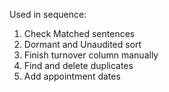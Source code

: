 Used in sequence: 

1. Check Matched sentences
2. Dormant and Unaudited sort
3. Finish turnover column manually
4. Find and delete duplicates
5. Add appointment dates
